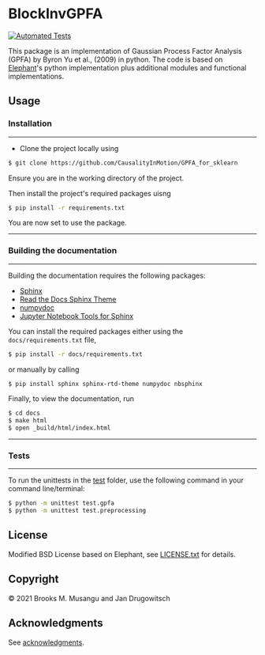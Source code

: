 # BlockInvGPFA

[![Automated Tests](https://github.com/CausalityInMotion/BlockInverseGPFA/actions/workflows/tests.yml/badge.svg)](https://github.com/CausalityInMotion/BlockInverseGPFA/actions/workflows/tests.yml)

This package is an implementation of Gaussian Process Factor Analysis (GPFA) by Byron Yu et al.,
(2009) in python. The code is based on [Elephant](https://elephant.readthedocs.io/en/latest/reference/gpfa.html)'s
python implementation plus additional modules and functional implementations.

## Usage

### Installation
-----------------

- Clone the project locally using 

```bash
$ git clone https://github.com/CausalityInMotion/GPFA_for_sklearn
```

Ensure you are in the working directory of the project.

Then install the project's required packages uisng

```bash
$ pip install -r requirements.txt
```

You are now set to use the package.

------------------------------
### Building the documentation
------------------------------

Building the documentation requires the following packages:

 - [Sphinx](http://www.sphinx-doc.org)
 - [Read the Docs Sphinx Theme](https://sphinx-rtd-theme.readthedocs.io/en/stable/)
 - [numpydoc](https://numpydoc.readthedocs.io/)
 - [Jupyter Notebook Tools for Sphinx](https://nbsphinx.readthedocs.io/)
 
You can install the required packages either using the `docs/requirements.txt` file,
```bash
$ pip install -r docs/requirements.txt
```
or manually by calling
```bash
$ pip install sphinx sphinx-rtd-theme numpydoc nbsphinx
```

Finally, to view the documentation, run

```bash
$ cd docs
$ make html
$ open _build/html/index.html
```

-----------
### Tests
-----------

To run the unittests in the [test](test) folder, use the following command in your command line/terminal:

```bash
$ python -m unittest test.gpfa
$ python -m unittest test.preprocessing
```

## License
Modified BSD License based on Elephant, see [LICENSE.txt](LICENSE.txt) for details.


## Copyright

:copyright: 2021 Brooks M. Musangu and Jan Drugowitsch

## Acknowledgments

See [acknowledgments](docs/acknowledgments.rst).